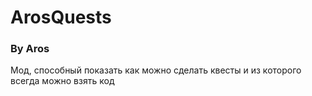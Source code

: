 # ArosQuests
### By Aros
Мод, способный показать как можно сделать квесты и из которого всегда можно взять код
